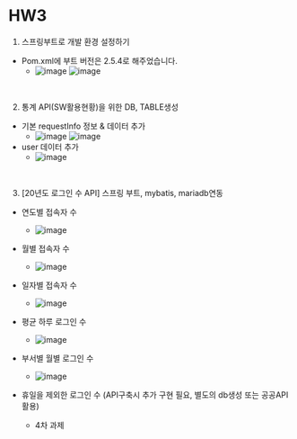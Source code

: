 # HW3

1. 스프링부트로 개발 환경 설정하기
  - Pom.xml에 부트 버전은 2.5.4로 해주었습니다.
    * ![image](https://user-images.githubusercontent.com/71567319/130899007-1972c612-9e27-4df5-bb5f-9dce7102a053.png) ![image](https://user-images.githubusercontent.com/71567319/130899011-74884927-cdd3-4cca-a910-58c947ca55c2.png)

<br>

2. 통계 API(SW활용현황)을 위한 DB, TABLE생성
  - 기본 requestInfo 정보 & 데이터 추가
    * ![image](https://user-images.githubusercontent.com/71567319/130961467-8884ee51-6d93-43a1-932f-c4bd4c509ec9.png) ![image](https://user-images.githubusercontent.com/71567319/130961480-402960a5-1fc0-47c5-bfc2-847c3ce93b02.png)
  - user 데이터 추가
    * ![image](https://user-images.githubusercontent.com/71567319/130961639-fadb8384-4993-4185-a548-64b4f5e668ad.png)

<br>

3. [20년도 로그인 수 API] 스프링 부트, mybatis, mariadb연동
  - 연도별 접속자 수
    * ![image](https://user-images.githubusercontent.com/71567319/130962989-5a892f26-0de6-4a93-a4b8-3c460e4ab356.png)

  - 월별 접속자 수
    * ![image](https://user-images.githubusercontent.com/71567319/130962999-9e17b285-e248-4eb8-b9cb-70e1bde4efd8.png)

  - 일자별 접속자 수
    * ![image](https://user-images.githubusercontent.com/71567319/130963013-640d9290-9b67-495e-8a1c-4026e568cf78.png)

  - 평균 하루 로그인 수
    * ![image](https://user-images.githubusercontent.com/71567319/130963037-2910844b-7740-479b-9117-475a9952ce97.png)

  - 부서별 월별 로그인 수
    * ![image](https://user-images.githubusercontent.com/71567319/130963065-6245473c-4510-44ab-aad6-8a632f9479f4.png)

  - 휴일을 제외한 로그인 수 (API구축시 추가 구현 필요, 별도의 db생성 또는 공공API활용)
    * 4차 과제

